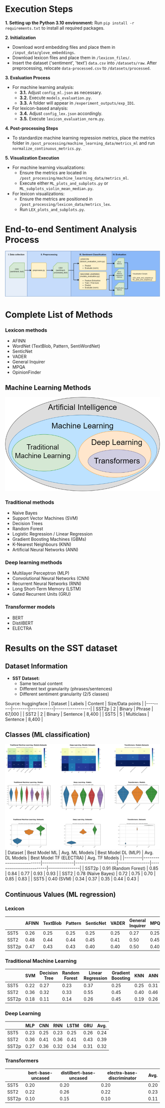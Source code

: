 # Execution Steps
**1. Setting up the Python 3.10 environment:** Run `pip install -r requirements.txt` to install all required packages.

**2. Initialization**
   - Download word embedding files and place them in `/input_data/glove_embeddings`.
   - Download lexicon files and place them in `/lexicon_files/`.
   - Insert the dataset ('sentiment', 'text') `data.csv` into `/datasets/raw`. After preprocessing, relocate `data-processed.csv` to `/datasets/processed`.

**3. Evaluation Process**
   - For machine learning analysis:
     - **3.1.** Adjust `config_ml.json` as necessary.
     - **3.2.** Execute `models_evaluation.py`.
     - **3.3.** A folder will appear in `/experiment_outputs/exp_ID1`.
   - For lexicon-based analysis:
     - **3.4.** Adjust `config_lex.json` accordingly.
     - **3.5.** Execute `lexicon_evaluation_norm.py`.

**4. Post-processing Steps**
   - To standardize machine learning regression metrics, place the metrics folder in `/post_processing/machine_learning_data/metrics_ml` and run `normalize_continuous_metrics.py`.

**5. Visualization Execution**
   - For machine learning visualizations:
     - Ensure the metrics are located in `/post_processing/machine_learning_data/metrics_ml`.
     - Execute either `ML_plots_and_subplots.py` or `ML_subplots_violin_mean_median.py`.
   - For lexicon visualizations:
     - Ensure the metrics are positioned in `/post_processing/lexicon_data/metrics_lex`.
     - Run `LEX_plots_and_subplots.py`.

# End-to-end Sentiment Analysis Process
![Sentiment Analysis Process](SA_Process.png)

# Complete List of Methods
### Lexicon methods 
  - AFINN
  - WordNet (TextBlob, Pattern, SentiWordNet)
  - SenticNet
  - VADER
  - General Inquirer
  - MPQA
  - OpinionFinder


## Machine Learning Methods
![AI hierarchy](images/AI_hierarchy.png)

### Traditional methods
  - Naive Bayes
  - Support Vector Machines (SVM)
  - Decision Trees
  - Random Forest
  - Logistic Regression / Linear Regression
  - Gradient Boosting Machines (GBMs)
  - K-Nearest Neighbours (KNN)
  - Artificial Neural Networks (ANN)

### Deep learning methods
  - Multilayer Perceptron (MLP)
  - Convolutional Neural Networks (CNN)
  - Recurrent Neural Networks (RNN)
  - Long Short-Term Memory (LSTM)
  - Gated Recurrent Units (GRU)

### Transformer models 
  - BERT
  - DistilBERT
  - ELECTRA

# Results on the SST dataset
## Dataset Information
- **SST Dataset:**
  - Same textual content
  - Different text granularity (phrases/sentences)
  - Different sentiment granularity (2/5 classes)

Source: huggingface
| Dataset | Labels | Content    | Size/Data points |
|---------|--------|------------|------------------|
| SST2p   | 2      | Binary     | Phrase           | 67,000 |
| SST2    | 2      | Binary     | Sentence         | 8,400  |
| SST5    | 5      | Multiclass | Sentence         | 8,400  |



## Classes (ML classification)
![AI hierarchy](images/All_ML_classification.png)
| Dataset | Best Model ML            | Avg. ML Models | Best Model DL (MLP) | Avg. DL Models | Best Model TF (ELECTRA) | Avg. TF Models |
|---------|--------------------------|----------------|---------------------|----------------|-------------------------|----------------|
| SST2p   | 0.91 (Random Forest)     | 0.85           | 0.84                | 0.77           | 0.93                    | 0.93           |
| SST2    | 0.78 (Naïve Bayes)       | 0.72           | 0.75                | 0.70           | 0.85                    | 0.83           |
| SST5    | 0.40 (SVM)               | 0.34           | 0.37                | 0.35           | 0.44                    | 0.43           |

## Continuous Values (ML regression)
### Lexicon
|       | AFINN | TextBlob | Pattern | SenticNet | VADER | General Inquirer | MPQA | OpinionFinder | SentiWordNet | Avg. |
|-------|-------|----------|---------|-----------|-------|------------------|------|---------------|--------------|------|
| SST5  | 0.26  | 0.25     | 0.25    | 0.25      | 0.25  | 0.27             | 0.25 | 0.26          | 0.27         | 0.26 |
| SST2  | 0.48  | 0.44     | 0.44    | 0.45      | 0.41  | 0.50             | 0.45 | 0.47          | 0.48         | 0.46 |
| SST2p | 0.47  | 0.43     | 0.43    | 0.40      | 0.40  | 0.50             | 0.40 | 0.44          | 0.47         | 0.44 |

### Traditional Machine Learning
|       | SVM  | Decision Tree | Random Forest | Linear Regression | Gradient Boosting | KNN  | ANN  | Avg. |
|-------|------|---------------|---------------|-------------------|-------------------|------|------|------|
| SST5  | 0.22 | 0.27          | 0.23          | 0.37              | 0.25              | 0.25 | 0.31 | 0.27 |
| SST2  | 0.36 | 0.32          | 0.33          | 0.55              | 0.45              | 0.40 | 0.46 | 0.40 |
| SST2p | 0.18 | 0.11          | 0.14          | 0.26              | 0.45              | 0.19 | 0.26 | 0.21 |

### Deep Learning
|       | MLP  | CNN  | RNN  | LSTM | GRU  | Avg. |
|-------|------|------|------|------|------|------|
| SST5  | 0.23 | 0.25 | 0.23 | 0.25 | 0.26 | 0.24 |
| SST2  | 0.36 | 0.41 | 0.36 | 0.41 | 0.43 | 0.39 |
| SST2p | 0.27 | 0.36 | 0.32 | 0.34 | 0.31 | 0.32 |

### Transformers
|       | bert-base-uncased | distilbert-base-uncased | electra-base-discriminator | Avg. |
|-------|-------------------|-------------------------|----------------------------|------|
| SST5  | 0.20              | 0.20                    | 0.20                       | 0.20 |
| SST2  | 0.22              | 0.26                    | 0.22                       | 0.23 |
| SST2p | 0.10              | 0.15                    | 0.10                       | 0.11 |

